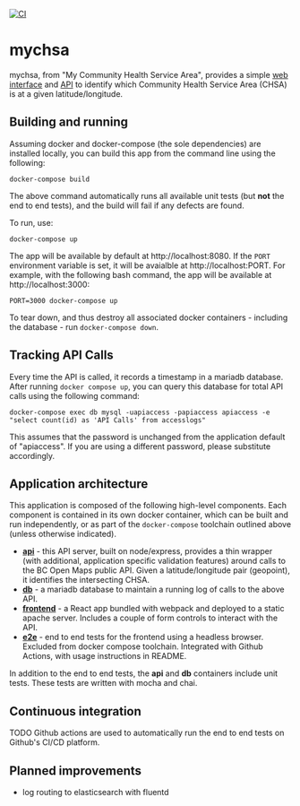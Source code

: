 [![CI](https://github.com/textninja/mychsa/actions/workflows/main.yml/badge.svg)](https://github.com/textninja/mychsa/actions/workflows/main.yml)

# mychsa

mychsa, from "My Community Health Service Area", provides a simple [web
interface](/frontend) and [API](/api) to identify which Community Health Service Area (CHSA)
is at a given latitude/longitude.

## Building and running

Assuming docker and docker-compose (the sole dependencies) are installed locally, you can
build this app from the command line using the following:

    docker-compose build
    
The above command automatically runs all available unit tests (but **not** the end to end tests), and the build will fail if any defects are found.

To run, use:

    docker-compose up

The app will be available by default at http://localhost:8080. If the `PORT` environment variable is set, it will be avaialble at http://localhost:PORT. For example, with the following bash command, the app will be available at http://localhost:3000:

    PORT=3000 docker-compose up

To tear down, and thus destroy all associated docker containers - 
including the database - run `docker-compose down`.

## Tracking API Calls

Every time the API is called, it records a timestamp in a mariadb database. After running
`docker compose up`, you can query this database for total API calls using the following command:

    docker-compose exec db mysql -uapiaccess -papiaccess apiaccess -e "select count(id) as 'API Calls' from accesslogs"

This assumes that the password is unchanged from the application default of "apiaccess".
If you are using a different password, please substitute accordingly.

## Application architecture

This application is composed of the following high-level components. Each component
is contained in its own docker container, which can be built and run
independently, or as part of the `docker-compose` toolchain outlined above (unless otherwise indicated).

 - [**api**](/api) - this API server, built on node/express, provides a thin wrapper
  (with additional, application specific validation features) around calls to the BC Open Maps public API. Given a latitude/longitude pair (geopoint), it identifies the intersecting CHSA.
 - [**db**](/db) - a mariadb database to maintain a running log of calls to the above API.
 - [**frontend**](/frontend) - a React app bundled with webpack and deployed to a static apache server. Includes a couple of form controls to interact with the API.
 - [**e2e**](/e2e) - end to end tests for the frontend using a headless browser. Excluded from docker compose toolchain. Integrated with Github Actions, with usage instructions in README.

In addition to the end to end tests, the **api** and **db** containers include 
unit tests. These tests are written with mocha and chai.

## Continuous integration

TODO Github actions are used to automatically run the end to end tests on Github's CI/CD platform.

## Planned improvements

 - log routing to elasticsearch with fluentd
